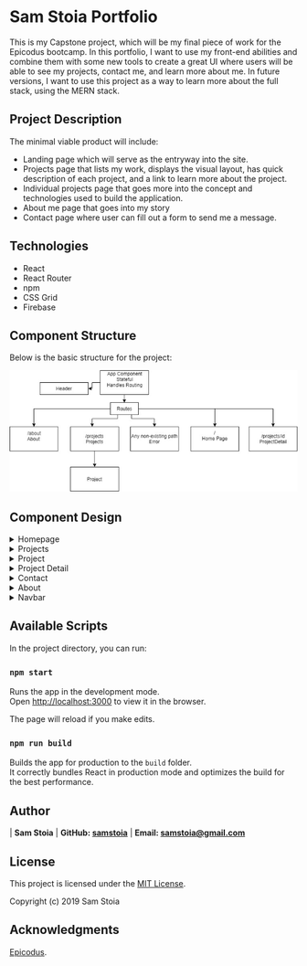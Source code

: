 # Sam Stoia Portfolio

This is my Capstone project, which will be my final piece of work for the Epicodus bootcamp.  In this portfolio, I want to use my front-end abilities and combine them with some new tools to create a great UI where users will be able to see my projects, contact me, and learn more about me. In future versions, I want to use this project as a way to learn more about the full stack, using the MERN stack.

## Project Description

The minimal viable product will include:
- Landing page which will serve as the entryway into the site.
- Projects page that lists my work, displays the visual layout, has quick description of each project, and a link to learn more about the project.
- Individual projects page that goes more into the concept and technologies used to build the application.
- About me page that goes into my story
- Contact page where user can fill out a form to send me a message.

## Technologies

- React
- React Router
- npm
- CSS Grid
- Firebase

## Component Structure

Below is the basic structure for the project:

![Structure Image](./src/assets/images/portfolio-structure.jpg?raw=true "Structure Image")

## Component Design

<details>
<summary>Homepage</summary>

![homepage Image](./src/assets/images/homepage.jpg?raw=true "homepage Image")

</details>


<details>
<summary>Projects</summary>

![projects Image](./src/assets/images/projects.jpg?raw=true "projects Image")

</details>


<details>
<summary>Project</summary>

![project Image](./src/assets/images/project.jpg?raw=true "project Image")

</details>

<details>
<summary>Project Detail</summary>

![project-detail Image](./src/assets/images/project-detail.jpg?raw=true "project-detail Image")

</details>


<details>
<summary>Contact</summary>

![contact Image](./src/assets/images/contact.jpg?raw=true "contact Image")

</details>

<details>
<summary>About</summary>

![about Image](./src/assets/images/about.jpg?raw=true "about Image")

</details>

<details>
<summary>Navbar</summary>

![navbar Image](./src/assets/images/navbar.jpg?raw=true "navbar Image")

</details>

## Available Scripts

In the project directory, you can run:

### `npm start`

Runs the app in the development mode.<br>
Open [http://localhost:3000](http://localhost:3000) to view it in the browser.

The page will reload if you make edits.<br>

### `npm run build`

Builds the app for production to the `build` folder.<br>
It correctly bundles React in production mode and optimizes the build for the best performance.

## Author

| **Sam Stoia** | **GitHub: [samstoia](https://github.com/samstoia)** | **Email: [samstoia@gmail.com](mailto:samstoia@gmail.com)**

## License

This project is licensed under the [MIT License](https://opensource.org/licenses/MIT).

Copyright (c) 2019 Sam Stoia

## Acknowledgments

[Epicodus](https://www.epicodus.com/).

